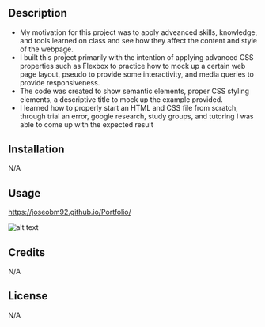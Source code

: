 # <PORTFOLIO>

## Description

- My motivation for this project was to apply adveanced skills, knowledge, and tools learned on class and see how they affect the content and style of the webpage.
- I built this project primarily with the intention of applying advanced CSS properties such as Flexbox to practice how to mock up a certain web page layout, pseudo to provide some interactivity, and media queries to provide responsiveness.
- The code was created to show semantic elements, proper CSS styling elements, a descriptive title to mock up the example provided.
- I learned how to properly start an HTML and CSS file from scratch, through trial an error, google research, study groups, and tutoring I was able to come up with the expected result

## Installation

N/A

## Usage

https://joseobm92.github.io/Portfolio/

![alt text](assets/images/_Users_elbarre_Documents_UCF_local-week-1_challenge-week-1_Challenge2_Portfolio_index.html%20(1).png)

## Credits

N/A

## License

N/A